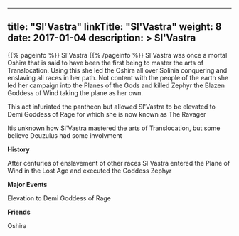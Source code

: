 
---
title: "Sl'Vastra"
linkTitle: "Sl'Vastra"
weight: 8
date: 2017-01-04
description: >
 Sl'Vastra
---

{{% pageinfo %}}
Sl'Vastra
{{% /pageinfo %}}
Sl'Vastra was once a mortal Oshira that is said to have been the first being to master the arts of Translocation. Using this she led the Oshira all over Solinia conquering and enslaving all races in her path. Not content with the people of the earth she led her campaign into the Planes of the Gods and killed Zephyr the Blazen Goddess of Wind taking the plane as her own.

This act infuriated the pantheon but allowed Sl'Vastra to be elevated to Demi Goddess of Rage for which she is now known as The Ravager

Itis unknown how Sl'Vastra mastered the arts of Translocation, but some believe Deuzulus had some involvment

**History**

After centuries of enslavement of other races Sl'Vastra entered the Plane of Wind in the Lost Age and executed the Goddess Zephyr

**Major Events**

Elevation to Demi Goddess of Rage

**Friends**

Oshira
